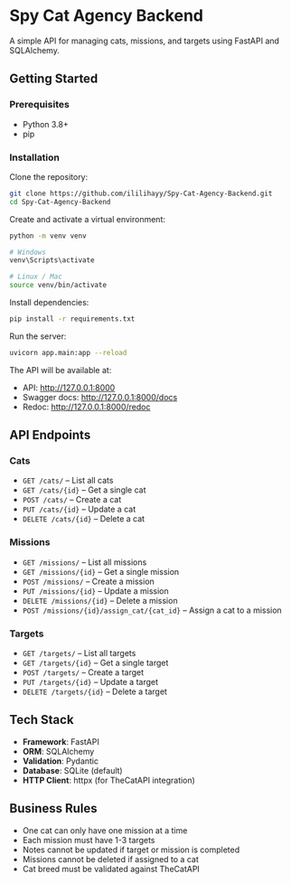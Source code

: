 # Spy Cat Agency Backend

A simple API for managing cats, missions, and targets using FastAPI and SQLAlchemy.

## Getting Started

### Prerequisites
- Python 3.8+
- pip

### Installation

Clone the repository:
```bash
git clone https://github.com/ililihayy/Spy-Cat-Agency-Backend.git
cd Spy-Cat-Agency-Backend
```

Create and activate a virtual environment:
```bash
python -m venv venv

# Windows
venv\Scripts\activate

# Linux / Mac
source venv/bin/activate
```

Install dependencies:
```bash
pip install -r requirements.txt
```

Run the server:
```bash
uvicorn app.main:app --reload
```

The API will be available at:
- API: http://127.0.0.1:8000
- Swagger docs: http://127.0.0.1:8000/docs
- Redoc: http://127.0.0.1:8000/redoc

## API Endpoints

### Cats

- `GET /cats/` – List all cats
- `GET /cats/{id}` – Get a single cat
- `POST /cats/` – Create a cat
- `PUT /cats/{id}` – Update a cat
- `DELETE /cats/{id}` – Delete a cat

### Missions

- `GET /missions/` – List all missions
- `GET /missions/{id}` – Get a single mission
- `POST /missions/` – Create a mission
- `PUT /missions/{id}` – Update a mission
- `DELETE /missions/{id}` – Delete a mission
- `POST /missions/{id}/assign_cat/{cat_id}` – Assign a cat to a mission

### Targets

- `GET /targets/` – List all targets
- `GET /targets/{id}` – Get a single target
- `POST /targets/` – Create a target
- `PUT /targets/{id}` – Update a target
- `DELETE /targets/{id}` – Delete a target

## Tech Stack

- **Framework**: FastAPI
- **ORM**: SQLAlchemy
- **Validation**: Pydantic
- **Database**: SQLite (default)
- **HTTP Client**: httpx (for TheCatAPI integration)

## Business Rules

- One cat can only have one mission at a time
- Each mission must have 1-3 targets
- Notes cannot be updated if target or mission is completed
- Missions cannot be deleted if assigned to a cat
- Cat breed must be validated against TheCatAPI
